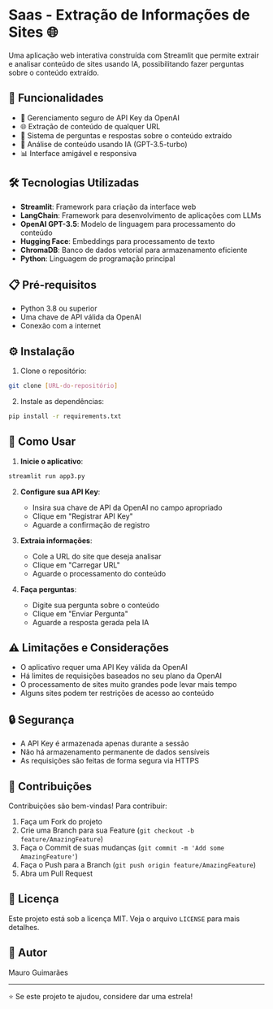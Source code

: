 # Saas - Extração de Informações de Sites 🌐

Uma aplicação web interativa construída com Streamlit que permite extrair e analisar conteúdo de sites usando IA, possibilitando fazer perguntas sobre o conteúdo extraído.

## 🚀 Funcionalidades

- 🔑 Gerenciamento seguro de API Key da OpenAI
- 🌐 Extração de conteúdo de qualquer URL
- 💬 Sistema de perguntas e respostas sobre o conteúdo extraído
- 🤖 Análise de conteúdo usando IA (GPT-3.5-turbo)
- 📊 Interface amigável e responsiva

## 🛠️ Tecnologias Utilizadas

- **Streamlit**: Framework para criação da interface web
- **LangChain**: Framework para desenvolvimento de aplicações com LLMs
- **OpenAI GPT-3.5**: Modelo de linguagem para processamento do conteúdo
- **Hugging Face**: Embeddings para processamento de texto
- **ChromaDB**: Banco de dados vetorial para armazenamento eficiente
- **Python**: Linguagem de programação principal

## 📋 Pré-requisitos

- Python 3.8 ou superior
- Uma chave de API válida da OpenAI
- Conexão com a internet

## ⚙️ Instalação

1. Clone o repositório:
```bash
git clone [URL-do-repositório]
```

2. Instale as dependências:
```bash
pip install -r requirements.txt
```

## 🚀 Como Usar

1. **Inicie o aplicativo**:
```bash
streamlit run app3.py
```

2. **Configure sua API Key**:
   - Insira sua chave de API da OpenAI no campo apropriado
   - Clique em "Registrar API Key"
   - Aguarde a confirmação de registro

3. **Extraia informações**:
   - Cole a URL do site que deseja analisar
   - Clique em "Carregar URL"
   - Aguarde o processamento do conteúdo

4. **Faça perguntas**:
   - Digite sua pergunta sobre o conteúdo
   - Clique em "Enviar Pergunta"
   - Aguarde a resposta gerada pela IA

## ⚠️ Limitações e Considerações

- O aplicativo requer uma API Key válida da OpenAI
- Há limites de requisições baseados no seu plano da OpenAI
- O processamento de sites muito grandes pode levar mais tempo
- Alguns sites podem ter restrições de acesso ao conteúdo

## 🔒 Segurança

- A API Key é armazenada apenas durante a sessão
- Não há armazenamento permanente de dados sensíveis
- As requisições são feitas de forma segura via HTTPS

## 🤝 Contribuições

Contribuições são bem-vindas! Para contribuir:
1. Faça um Fork do projeto
2. Crie uma Branch para sua Feature (`git checkout -b feature/AmazingFeature`)
3. Faça o Commit de suas mudanças (`git commit -m 'Add some AmazingFeature'`)
4. Faça o Push para a Branch (`git push origin feature/AmazingFeature`)
5. Abra um Pull Request

## 📝 Licença

Este projeto está sob a licença MIT. Veja o arquivo `LICENSE` para mais detalhes.

## 👤 Autor

Mauro Guimarães

---

⭐️ Se este projeto te ajudou, considere dar uma estrela!
